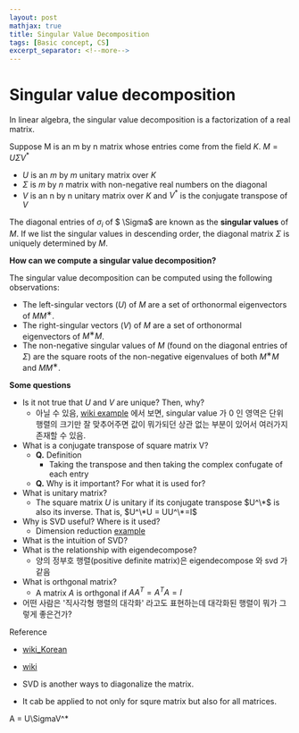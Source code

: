 ```yaml
---
layout: post
mathjax: true
title: Singular Value Decomposition
tags: [Basic concept, CS]
excerpt_separator: <!--more-->
---
```



# Singular value decomposition

In linear algebra, the singular value decomposition is a factorization of a real matrix. 

Suppose M is an m by n matrix whose entries come from the field $K$.
$M = U \Sigma V^*$

<!--more-->

- $U$ is an $m$ by $m$ unitary matrix over $K$
- $\Sigma$ is $m$ by $n$ matrix with non-negative real numbers on the diagonal
- $V$ is an n by n unitary matrix over $K$ and $V^*$ is the conjugate transpose of $V$

The diagonal entries of $\sigma_i$ of $
\Sigma$ are known as the **singular values** of $M$.
If we list the singular values in descending order, the diagonal matrix $\Sigma$ is uniquely determined by $M$.

**How can we compute a singular value decomposition?**

The singular value decomposition can be computed using the following observations:

- The left-singular vectors $(U)$ of $M$ are a set of orthonormal eigenvectors of $MM^∗$.
- The right-singular vectors $(V)$ of $M$ are a set of orthonormal eigenvectors of $M^∗M$.
- The non-negative singular values of $M$ (found on the diagonal entries of $\Sigma$) are the square roots of the non-negative eigenvalues of both $M^∗M$ and $MM^∗$.


**Some questions**

- Is it not true that $U$ and $V$ are unique? Then, why?
	- 아닐 수 있음, [wiki example](https://en.wikipedia.org/wiki/Singular_value_decomposition#Example) 에서 보면, singular value 가 0 인 영역은 단위행렬의 크기만 잘 맞추어주면 값이 뭐가되던 상관 없는 부분이 있어서 여러가지 존재할 수 있음. 
- What is a conjugate transpose of square matrix V?
  - **Q.** Definition
	- Taking the transpose and then taking the complex confugate of
      each entry
  - **Q.** Why is it important? For what it is used for?
- What is unitary matrix?
  - The square matrix $U$ is unitary if its conjugate transpose $U^\*$ is
    also its inverse. That is, $U^\*U = UU^\*=I$
- Why is SVD useful? Where is it used?
	- Dimension reduction [example](https://m.blog.naver.com/PostView.nhn?blogId=kmkim1222&logNo=10187459620&proxyReferer=https%3A%2F%2Fwww.google.com%2F)
- What is the intuition of SVD?
- What is the relationship with eigendecompose?
	- 양의 정부호 행렬(positive definite matrix)은 eigendecompose 와 svd 가 같음
- What is orthgonal matrix?
	- A matrix $A$ is orthgonal if $AA^T=A^TA=I$
- 어떤 사람은 '직사각형 행렬의 대각화' 라고도 표현하는데 대각화된 행렬이 뭐가 그렇게 좋은건가?

Reference


- [wiki_Korean](https://ko.wikipedia.org/wiki/특이값_분해)
- [wiki](https://en.wikipedia.org/wiki/Singular_value_decomposition)

- SVD is another ways to diagonalize the matrix.
- It cab be applied to not only for squre matrix but also for all
  matrices.

A = U\SigmaV^*


